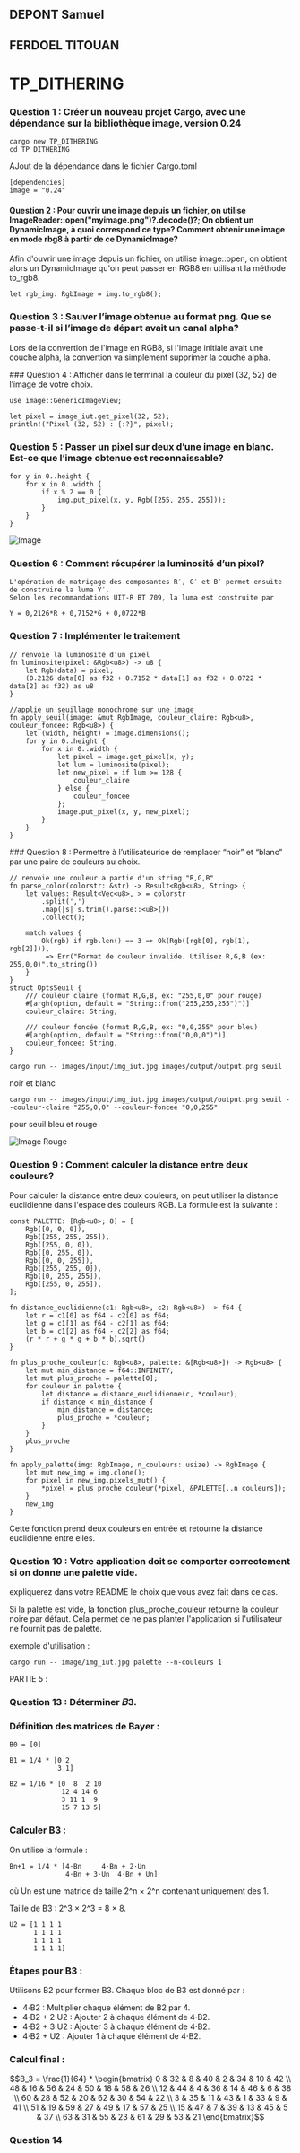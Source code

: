 ## DEPONT Samuel
## FERDOEL TITOUAN

# TP_DITHERING

### Question 1 : Créer un nouveau projet Cargo, avec une dépendance sur la bibliothèque image, version 0.24

```
cargo new TP_DITHERING
cd TP_DITHERING
```

AJout de la dépendance dans le fichier Cargo.toml

```
[dependencies]
image = "0.24"
```

#### Question 2 : Pour ouvrir une image depuis un fichier, on utilise ImageReader::open("myimage.png")?.decode()?; On obtient un DynamicImage, à quoi correspond ce type? Comment obtenir une image en mode rbg8 à partir de ce DynamicImage?

Afin d'ouvrir une image depuis un fichier, on utilise image::open, on obtient alors un DynamicImage qu'on peut passer en RGB8 en utilisant la méthode to_rgb8.

```
let rgb_img: RgbImage = img.to_rgb8();
```

### Question 3 : Sauver l’image obtenue au format png. Que se passe-t-il si l’image de départ avait un canal alpha?

Lors de la convertion de l'image en RGB8, si l'image initiale avait une couche alpha, la convertion va simplement supprimer la couche alpha.


### Question 4 : Afficher dans le terminal la couleur du pixel (32, 52) de l’image de votre choix.

```
use image::GenericImageView;

let pixel = image_iut.get_pixel(32, 52);
println!("Pixel (32, 52) : {:?}", pixel);
```

### Question 5 : Passer un pixel sur deux d’une image en blanc. Est-ce que l’image obtenue est reconnaissable?

```
for y in 0..height {
    for x in 0..width {
        if x % 2 == 0 {
            img.put_pixel(x, y, Rgb([255, 255, 255]));
        }
    }
}
```

![Image](./image/output_white.png)

### Question 6 : Comment récupérer la luminosité d’un pixel?
    L'opération de matriçage des composantes R′, G′ et B′ permet ensuite de construire la luma Y′. 
    Selon les recommandations UIT-R BT 709, la luma est construite par

    Y = 0,2126*R + 0,7152*G + 0,0722*B 

### Question 7 : Implémenter le traitement

```
// renvoie la luminosité d'un pixel
fn luminosite(pixel: &Rgb<u8>) -> u8 {
    let Rgb(data) = pixel;
    (0.2126 data[0] as f32 + 0.7152 * data[1] as f32 + 0.0722 * data[2] as f32) as u8
}

//applie un seuillage monochrome sur une image
fn apply_seuil(image: &mut RgbImage, couleur_claire: Rgb<u8>, couleur_foncee: Rgb<u8>) {
    let (width, height) = image.dimensions();
    for y in 0..height {
        for x in 0..width {
            let pixel = image.get_pixel(x, y);
            let lum = luminosite(pixel);
            let new_pixel = if lum >= 128 {
                couleur_claire
            } else {
                couleur_foncee
            };
            image.put_pixel(x, y, new_pixel);
        }
    }
} 
```

### Question 8 :  Permettre à l’utilisateurice de remplacer “noir” et “blanc” par une paire de couleurs au choix.

```
// renvoie une couleur a partie d'un string "R,G,B"
fn parse_color(colorstr: &str) -> Result<Rgb<u8>, String> {
    let values: Result<Vec<u8>, > = colorstr
        .split(',')
        .map(|s| s.trim().parse::<u8>())
        .collect();

    match values {
        Ok(rgb) if rgb.len() == 3 => Ok(Rgb([rgb[0], rgb[1], rgb[2]])),
         => Err("Format de couleur invalide. Utilisez R,G,B (ex: 255,0,0)".to_string())
    }
}
struct OptsSeuil {
    /// couleur claire (format R,G,B, ex: "255,0,0" pour rouge)
    #[argh(option, default = "String::from("255,255,255")")]
    couleur_claire: String,

    /// couleur foncée (format R,G,B, ex: "0,0,255" pour bleu)
    #[argh(option, default = "String::from("0,0,0")")]
    couleur_foncee: String,
}
```
```
cargo run -- images/input/img_iut.jpg images/output/output.png seuil
```
 noir et blanc

```
cargo run -- images/input/img_iut.jpg images/output/output.png seuil --couleur-claire "255,0,0" --couleur-foncee "0,0,255"
```


pour seuil bleu et rouge

![Image Rouge](./image/output_rouge.png)


### Question 9 : Comment calculer la distance entre deux couleurs?

Pour calculer la distance entre deux couleurs, on peut utiliser la distance euclidienne dans l'espace des couleurs RGB. La formule est la suivante :

```
const PALETTE: [Rgb<u8>; 8] = [
    Rgb([0, 0, 0]),
    Rgb([255, 255, 255]),
    Rgb([255, 0, 0]),
    Rgb([0, 255, 0]),
    Rgb([0, 0, 255]),
    Rgb([255, 255, 0]),
    Rgb([0, 255, 255]),
    Rgb([255, 0, 255]),
];

fn distance_euclidienne(c1: Rgb<u8>, c2: Rgb<u8>) -> f64 {
    let r = c1[0] as f64 - c2[0] as f64;
    let g = c1[1] as f64 - c2[1] as f64;
    let b = c1[2] as f64 - c2[2] as f64;
    (r * r + g * g + b * b).sqrt()
}

fn plus_proche_couleur(c: Rgb<u8>, palette: &[Rgb<u8>]) -> Rgb<u8> {
    let mut min_distance = f64::INFINITY;
    let mut plus_proche = palette[0];
    for couleur in palette {
        let distance = distance_euclidienne(c, *couleur);
        if distance < min_distance {
            min_distance = distance;
            plus_proche = *couleur;
        }
    }
    plus_proche
}

fn apply_palette(img: RgbImage, n_couleurs: usize) -> RgbImage {
    let mut new_img = img.clone();
    for pixel in new_img.pixels_mut() {
        *pixel = plus_proche_couleur(*pixel, &PALETTE[..n_couleurs]);
    }
    new_img
}
```

Cette fonction prend deux couleurs en entrée et retourne la distance euclidienne entre elles.

### Question 10 : Votre application doit se comporter correctement si on donne une palette vide.
expliquerez dans votre README le choix que vous avez fait dans ce cas.

Si la palette est vide, la fonction plus_proche_couleur retourne la couleur noire par défaut. Cela permet de ne pas planter l'application si l'utilisateur ne fournit pas de palette.

exemple d'utilisation :

```
cargo run -- image/img_iut.jpg palette --n-couleurs 1
```

PARTIE 5 : 

### Question 13 : Déterminer 𝐵3.

### Définition des matrices de Bayer :

```
B0 = [0]

B1 = 1/4 * [0 2
            3 1]

B2 = 1/16 * [0  8  2 10
             12 4 14 6
             3 11 1  9
             15 7 13 5]
```

### Calculer B3 :

On utilise la formule :
```
Bn+1 = 1/4 * [4⋅Bn     4⋅Bn + 2⋅Un
              4⋅Bn + 3⋅Un  4⋅Bn + Un]
```
où Un est une matrice de taille 2^n × 2^n contenant uniquement des 1.

Taille de B3 : 2^3 × 2^3 = 8 × 8.

```
U2 = [1 1 1 1
      1 1 1 1
      1 1 1 1
      1 1 1 1]
```

### Étapes pour B3 :

Utilisons B2 pour former B3. Chaque bloc de B3 est donné par :

- 4⋅B2 : Multiplier chaque élément de B2 par 4.
- 4⋅B2 + 2⋅U2 : Ajouter 2 à chaque élément de 4⋅B2.
- 4⋅B2 + 3⋅U2 : Ajouter 3 à chaque élément de 4⋅B2.
- 4⋅B2 + U2 : Ajouter 1 à chaque élément de 4⋅B2.

### Calcul final :

```math
B_3 = \frac{1}{64} * \begin{bmatrix}
0 & 32 & 8 & 40 & 2 & 34 & 10 & 42 \\
48 & 16 & 56 & 24 & 50 & 18 & 58 & 26 \\
12 & 44 & 4 & 36 & 14 & 46 & 6 & 38 \\
60 & 28 & 52 & 20 & 62 & 30 & 54 & 22 \\
3 & 35 & 11 & 43 & 1 & 33 & 9 & 41 \\
51 & 19 & 59 & 27 & 49 & 17 & 57 & 25 \\
15 & 47 & 7 & 39 & 13 & 45 & 5 & 37 \\
63 & 31 & 55 & 23 & 61 & 29 & 53 & 21
\end{bmatrix}
```

### Question 14

